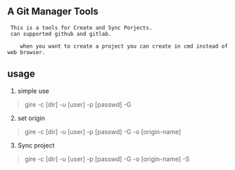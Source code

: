 ## A Git Manager Tools

	 This is a tools for Create and Sync Porjects.
	 can supported github and gitlab.
	
		when you want to create a project you can create in cmd instead of web browser.

## usage

1. simple use

> gire -c [dir] -u [user] -p [passwd] -G

2. set origin

> gire -c [dir] -u [user] -p [passwd] -G -o [origin-name]

3. Sync project

> gire -c [dir] -u [user] -p [passwd] -G -o [origin-name] -S
